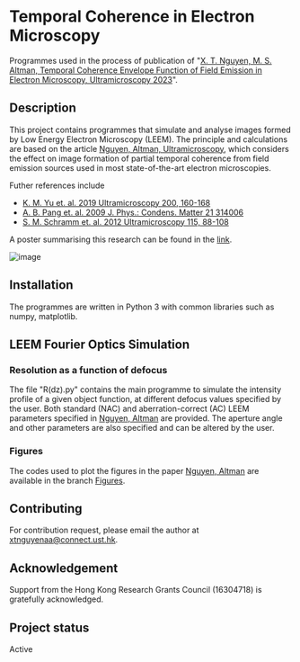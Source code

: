 # Temporal Coherence in Electron Microscopy
Programmes used in the process of publication of "[X. T. Nguyen, M. S. Altman, Temporal Coherence Envelope Function of Field Emission in Electron Microscopy, Ultramicroscopy 2023](https://doi.org/10.1016/j.ultramic.2023.113751)".

## Description
This project contains programmes that simulate and analyse images formed by Low Energy Electron Microscopy (LEEM). The principle and calculations are based on the article [Nguyen, Altman, Ultramicroscopy](https://doi.org/10.1016/j.ultramic.2023.113751), which considers the effect on image formation of partial temporal coherence from field emission sources used in most state-of-the-art electron microscopies.

Futher references include
* [K. M. Yu et. al. 2019 Ultramicroscopy 200, 160-168](https://doi.org/10.1016/j.ultramic.2019.01.015)
* [A. B. Pang et. al. 2009 J. Phys.: Condens. Matter 21 314006](https://doi.org/10.1088/0953-8984/21/31/314006)
* [S. M. Schramm et. al. 2012 Ultramicroscopy 115, 88-108](https://doi.org/10.1016/j.ultramic.2011.11.005)

A poster summarising this research can be found in the [link](https://drive.google.com/file/d/1OXvwEWZkI2jBYA_pVRFQ-NgTUow1s4UK/view?usp=sharing).

![image](https://github.com/ntan242001/Temporal-Coherence-in-Microscopy/assets/62791920/60108931-e0b0-404b-921b-54c8263c2b7a)

## Installation
The programmes are written in Python 3 with common libraries such as numpy, matplotlib. 

## LEEM Fourier Optics Simulation
### Resolution as a function of defocus
The file "R(dz).py" contains the main programme to simulate the intensity profile of a given object function, at different defocus values specified by the user. Both standard (NAC) and aberration-correct (AC) LEEM parameters specified in [Nguyen, Altman](https://doi.org/10.1016/j.ultramic.2023.113751) are provided. The aperture angle and other parameters are also specified and can be altered by the user.

### Figures
The codes used to plot the figures in the paper [Nguyen, Altman](https://doi.org/10.1016/j.ultramic.2023.113751) are available in the branch [Figures](https://github.com/ntan242001/Temporal-Coherence-in-Microscopy/tree/Figures).

## Contributing
For contribution request, please email the author at xtnguyenaa@connect.ust.hk.

## Acknowledgement
Support from the Hong Kong Research Grants Council (16304718) is gratefully acknowledged.

## Project status
Active
